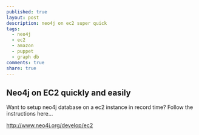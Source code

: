 ```yaml
---
published: true
layout: post
description: neo4j on ec2 super quick
tags: 
  - neo4j
  - ec2
  - amazon
  - puppet
  - graph db
comments: true
share: true
---
```


## Neo4j on EC2 quickly and easily

Want to setup neo4j database on a ec2 instance in record time? 
Follow the instructions here...

http://www.neo4j.org/develop/ec2